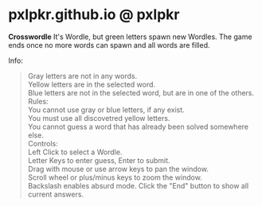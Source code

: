 # pxlpkr.github.io @ pxlpkr

**Crosswordle**
It's Wordle, but green letters spawn new Wordles.
The game ends once no more words can spawn and all words are filled.

Info:<br>
>   Gray letters are not in any words.<br>
>   Yellow letters are in the selected word.<br>
>   Blue letters are not in the selected word, but are in one of the others.<br>
Rules:<br>
>   You cannot use gray or blue letters, if any exist.<br>
>   You must use all discovetred yellow letters.<br>
>   You cannot guess a word that has already been solved somewhere else.<br>
Controls:<br>
>   Left Click to select a Wordle.<br>
>   Letter Keys to enter guess, Enter to submit.<br>
>   Drag with mouse or use arrow keys to pan the window.<br>
>   Scroll wheel or plus/minus keys to zoom the window. <br>
>   Backslash enables absurd mode.
>   Click the "End" button to show all current answers.<br>